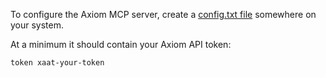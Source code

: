 To configure the Axiom MCP server, create a [config.txt file](https://github.com/axiomhq/mcp-server-axiom/blob/master/README.md#config-file-example-configtxt) somewhere on your system.

At a minimum it should contain your Axiom API token:

```
token xaat-your-token
```